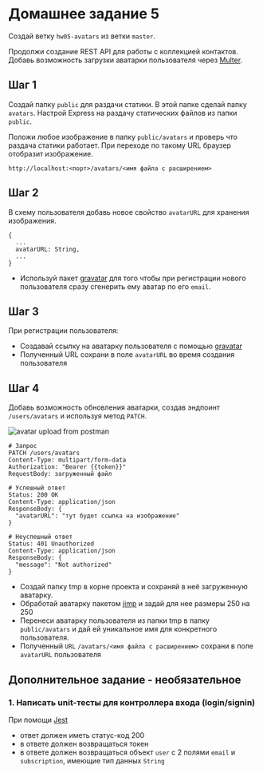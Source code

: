 # Домашнее задание 5

Создай ветку `hw05-avatars` из ветки `master`.

Продолжи создание REST API для работы с коллекцией контактов. Добавь возможность загрузки аватарки пользователя через [Multer](https://github.com/expressjs/multer).

## Шаг 1

Создай папку `public` для раздачи статики. В этой папке сделай папку `avatars`. Настрой Express на раздачу статических файлов из папки `public`.

Положи любое изображение в папку `public/avatars` и проверь что раздача статики работает. При переходе по такому URL браузер отобразит изображение.

```shell
http://localhost:<порт>/avatars/<имя файла с расширением>
```

## Шаг 2

В схему пользователя добавь новое свойство `avatarURL` для хранения изображения.

```shell
{
  ...
  avatarURL: String,
  ...
}
```

- Используй пакет [gravatar](https://www.npmjs.com/package/gravatar) для того чтобы при регистрации нового пользователя сразу сгенерить ему аватар по его `email`.

## Шаг 3

При регистрации пользователя:

- Создавай ссылку на аватарку пользователя с помощью [gravatar](https://www.npmjs.com/package/gravatar)
- Полученный URL сохрани в поле `avatarURL` во время создания пользователя

## Шаг 4

Добавь возможность обновления аватарки, создав эндпоинт `/users/avatars` и используя метод `PATCH`.

![avatar upload from postman](./avatar-upload.png)

```shell
# Запрос
PATCH /users/avatars
Content-Type: multipart/form-data
Authorization: "Bearer {{token}}"
RequestBody: загруженный файл

# Успешный ответ
Status: 200 OK
Content-Type: application/json
ResponseBody: {
  "avatarURL": "тут будет ссылка на изображение"
}

# Неуспешный ответ
Status: 401 Unauthorized
Content-Type: application/json
ResponseBody: {
  "message": "Not authorized"
}
```

- Создай папку tmp в корне проекта и сохраняй в неё загруженную аватарку.
- Обработай аватарку пакетом [jimp](https://www.npmjs.com/package/jimp) и задай для нее размеры 250 на 250
- Перенеси аватарку пользователя из папки tmp в папку `public/avatars` и дай ей уникальное имя для конкретного пользователя.
- Полученный `URL` `/avatars/<имя файла с расширением>` сохрани в поле `avatarURL` пользователя

## Дополнительное задание - необязательное

### 1. Написать unit-тесты для контроллера входа (login/signin)

При помощи [Jest](https://jestjs.io/ru/docs/getting-started)

- ответ должен иметь статус-код 200
- в ответе должен возвращаться токен
- в ответе должен возвращаться объект `user` с 2 полями `email` и `subscription`, имеющие тип данных `String`
